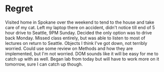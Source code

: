 # Regret
Visited home in Spokane over the weekend to tend to the house and take care of my cat.
Left my laptop there on accident, didn't notice till end of 5 hour drive to Seattle, 9PM Sunday.
Decided the only option was to drive back Monday. Missed class entirely, but was able to listen to most of lectures on return to Seattle.
Objects I think I've got down, not terribly worried. Could use some review on Methods and how they are implemented, but I'm not worried.
DOM sounds like it will be easy for me to catch up with as well.
Began lab from today but will have to work more on it tomorrow, sure I can catch up though.
